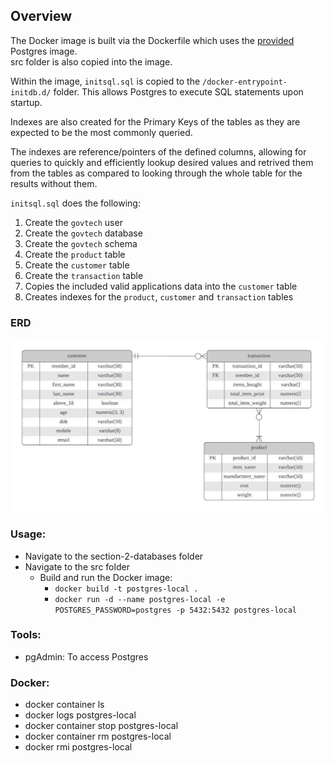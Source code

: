 ## Overview

The Docker image is built via the Dockerfile which uses the [provided](https://hub.docker.com/_/postgres) Postgres image.  
src folder is also copied into the image.

Within the image, `initsql.sql` is copied to the `/docker-entrypoint-initdb.d/` folder.
This allows Postgres to execute SQL statements upon startup.

Indexes are also created for the Primary Keys of the tables as they are expected to be the most commonly queried.

The indexes are reference/pointers of the defined columns, allowing for queries to quickly and efficiently lookup desired values and retrived them from the tables as compared to looking through the whole table for the results without them.

`initsql.sql` does the following:
1. Create the `govtech` user
2. Create the `govtech` database
3. Create the `govtech` schema
4. Create the `product` table
5. Create the `customer` table
6. Create the `transaction` table
7. Copies the included valid applications data into the `customer` table
8. Creates indexes for the `product`, `customer` and `transaction` tables

### **ERD**
![ERD](./images/erd.jpeg)

### **Usage:**
* Navigate to the section-2-databases folder
* Navigate to the src folder
    * Build and run the Docker image:
        * `docker build -t postgres-local .`
        * `docker run -d --name postgres-local -e POSTGRES_PASSWORD=postgres -p 5432:5432 postgres-local`


### **Tools:**
* pgAdmin: To access Postgres

### **Docker:**
* docker container ls
* docker logs postgres-local
* docker container stop postgres-local
* docker container rm postgres-local
* docker rmi postgres-local
